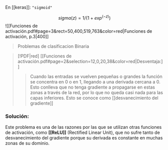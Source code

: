En [[keras]]: `"sigmoid"`

$$sigma(z) = 1/(1+exp^(-z))$$
![[Funciones de activación.pdf#page=3&rect=50,400,519,763&color=red|Funciones de activación, p.3|400]]

> Problemas de clasificacion Binaria

> [!PDF|red] [[Funciones de activación.pdf#page=2&selection=12,0,20,38&color=red|Desventaja:]]
> > Cuando las entradas se vuelven pequeñas o grandes la función se concentra en $0$ o en $1$, llegando a una derivada cercana a $0$. Esto conlleva que no tenga gradiente a propagarse en estas zonas a través de la red, por lo que no queda casi nada para las capas inferiores. Esto se conoce como [[desvanecimiento del gradiente]]


### Solución:

Este problema es una de las razones por las que se utilizan otras funciones de activación, como **[[ReLU]]** (Rectified Linear Unit), que no sufre tanto de desvanecimiento del gradiente porque su derivada es constante en muchas zonas de su dominio.